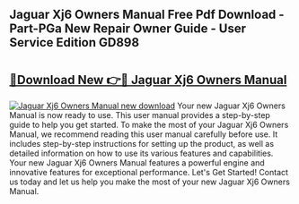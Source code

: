 ## Jaguar Xj6 Owners Manual Free Pdf Download - Part-PGa New Repair Owner Guide - User Service Edition GD898

# <h2><a href="http://bc27662.oget.top/?id=Jaguar+Xj6+Owners+Manual">🔗Download New 👉🔴 Jaguar Xj6 Owners Manual</a></h2>

[![Jaguar Xj6 Owners Manual new download](https://i.imgur.com/5g1atiW.png)](http://bc27662.oget.top/?id=Jaguar+Xj6+Owners+Manual)
Your new Jaguar Xj6 Owners Manual is now ready to use. This user manual provides a step-by-step guide to help you get started. To make the most of your Jaguar Xj6 Owners Manual, we recommend reading this user manual carefully before use. It includes step-by-step instructions for setting up the product, as well as detailed information on how to use its various features and capabilities. Your new Jaguar Xj6 Owners Manual features a powerful engine and innovative features for exceptional performance. Let's Get Started! Contact us today and let us help you make the most of your new Jaguar Xj6 Owners Manual.
